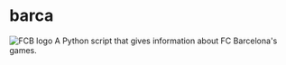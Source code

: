 # barca
![FCB logo](https://pespespes.files.wordpress.com/2013/07/fc-barcelona.png)
A Python script that gives information about FC Barcelona's games.
